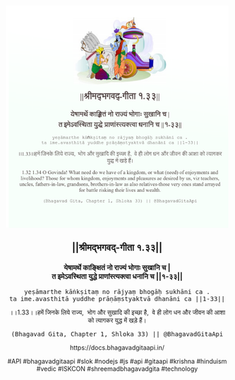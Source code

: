<img src="../../asset/BG_1_33.png"/>
<center><h2>||श्रीमद्‍भगवद्‍-गीता १.३३||</h2>
<h3>येषामर्थे काङ्क्षितं नो राज्यं भोगाः सुखानि च |<br/>त इमेऽवस्थिता युद्धे प्राणांस्त्यक्त्वा धनानि च ||१-३३||</h3>
<pre>yeṣāmarthe kāṅkṣitaṃ no rājyaṃ bhogāḥ sukhāni ca .<br/>ta ime.avasthitā yuddhe prāṇāṃstyaktvā dhanāni ca ||1-33||</pre>
<p>।।1.33।।हमें जिनके लिये राज्य,  भोग और सुखादि की इच्छा है,  वे ही लोग धन और जीवन की आशा को त्यागकर युद्ध में खड़े हैं।</p>
<pre>(Bhagavad Gita, Chapter 1, Shloka 33) || @BhagavadGitaApi</pre><p>https://docs.bhagavadgitaapi.in/</p><p>#API #bhagavadgitaapi #slok #nodejs #js #api #gitaapi #krishna #hinduism #vedic #ISKCON #shreemadbhagavadgita #technology</p></center>